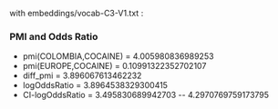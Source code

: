 with embeddings/vocab-C3-V1.txt :
 
### PMI and Odds Ratio 
 - pmi(COLOMBIA,COCAINE) = 4.005980836989253
 - pmi(EUROPE,COCAINE) = 0.10991322352702107
 - diff_pmi = 3.896067613462232
 - logOddsRatio = 3.8964538329300415
 - CI-logOddsRatio = 3.495830689942703 -- 4.2970769759173795


